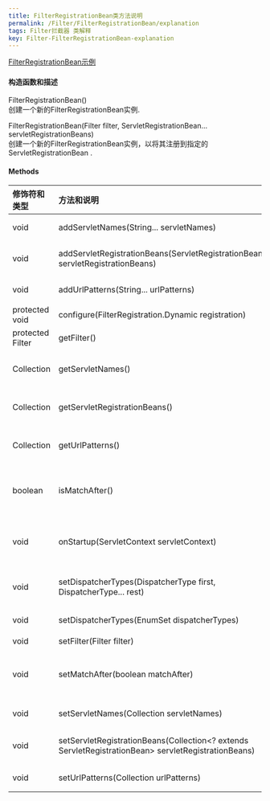 ```yaml
---
title: FilterRegistrationBean类方法说明
permalink: /Filter/FilterRegistrationBean/explanation
tags: Filter拦截器 类解释
key: Filter-FilterRegistrationBean-explanation
---
```

[FilterRegistrationBean示例](/Filter/FilterRegistrationBean/example)

#### 构造函数和描述
FilterRegistrationBean()    
创建一个新的FilterRegistrationBean实例.

FilterRegistrationBean(Filter filter, ServletRegistrationBean... servletRegistrationBeans)      
创建一个新的FilterRegistrationBean实例，以将其注册到指定的ServletRegistrationBean .

#### Methods

| 修饰符和类型|	方法和说明|描述|
| :-----| :---- | :---- |
| void| 	addServletNames(String... servletNames)|为过滤器添加servlet名称.|
| void| 	addServletRegistrationBeans(ServletRegistrationBean... servletRegistrationBeans)|为过滤器添加ServletRegistrationBean .|
| void	| addUrlPatterns(String... urlPatterns)|添加将向其注册过滤器的URL模式.
| protected void	| configure(FilterRegistration.Dynamic registration)|配置注册设置.|
| protected Filter| 	getFilter()|返回正在注册的过滤器.|
| Collection<String>| 	getServletNames()|返回一个可变的servlet名称集合，将向其注册过滤器.|
| Collection<ServletRegistrationBean>	| getServletRegistrationBeans()|返回将注册过滤器的ServletRegistrationBean的可变集合.|
| Collection<String>| 	getUrlPatterns()|返回一个可变的URL模式集合，过滤器将针对该URL模式进行注册.|
| boolean| 	isMatchAfter()|返回是否应在ServletContext的任何声明的Filter映射之后匹配过滤器映射.|
| void| 	onStartup(ServletContext servletContext)|使用初始化所需的所有Servlet，过滤器，侦听器上下文参数和属性来配置给定的ServletContext .|
| void| 	setDispatcherTypes(DispatcherType first, DispatcherType... rest)|使用指定元素set dispatcher types便捷方法.|
| void| 	setDispatcherTypes(EnumSet<DispatcherType> dispatcherTypes)|设置应与注册一起使用的调度程序类型.|
| void| 	setFilter(Filter filter)|设置要注册的过滤器.|
| void| 	setMatchAfter(boolean matchAfter)|设置是否在ServletContext的任何声明的过滤器映射之后匹配过滤器映射.|
| void| 	setServletNames(Collection<String> servletNames)|设置将向其注册过滤器的servlet名称.|
| void| 	setServletRegistrationBeans(Collection<? extends ServletRegistrationBean> servletRegistrationBeans)|设置ServletRegistrationBean ，将向其注册过滤器.|
| void| 	setUrlPatterns(Collection<String> urlPatterns)|设置注册过滤器的URL格式.|
